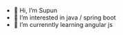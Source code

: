 - 👋 Hi, I’m Supun
- 👀 I’m interested in java / spring boot
- 🌱 I’m currenntly learning angular js

<!---
supun-dev/supun-dev is a ✨ special ✨ repository because its `README.md` (this file) appears on your GitHub profile.
You can click the Preview link to take a look at your changes.
--->
